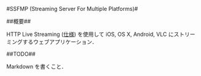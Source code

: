 #SSFMP (Streaming Server For Multiple Platforms)#

##概要##

HTTP Live Streaming ([仕様][1]) を使用して iOS, OS X, Android, VLC にストリーミングするウェブアプリケーション．

##TODO##

Markdown を書くこと．

[1]: http://tools.ietf.org/html/draft-pantos-http-live-streaming
